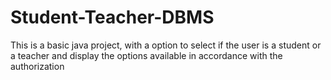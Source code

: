 # Student-Teacher-DBMS
This is a basic java project, with a option to select if the user is a student or a teacher and display the options available in accordance with the authorization
